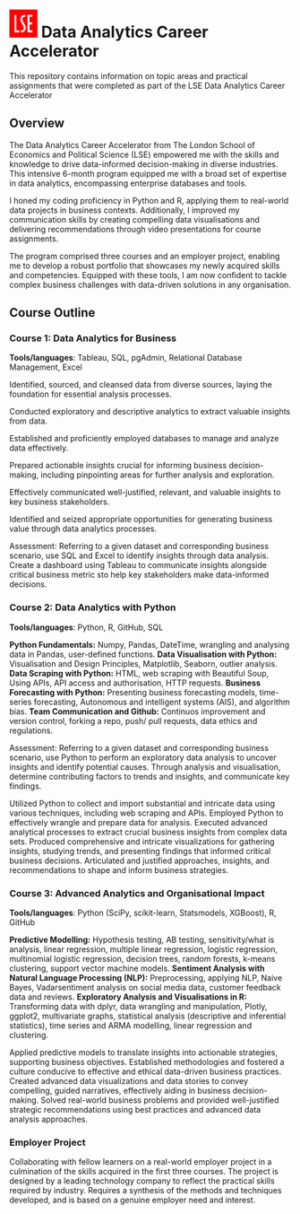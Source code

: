 <h1 align="left">
  <img src="https://github.com/The-Ryan-Lin/lse_data_analytics_career_accelerator/blob/main/about_LSE_figures/LSE_square_logo.png" alt="Icon" width="50"> Data Analytics Career Accelerator
</h1>

<p>
This repository contains information on topic areas and practical assignments that were completed as part of the LSE Data Analytics Career Accelerator
</p>
<h2>Overview</h2>
<p>
The Data Analytics Career Accelerator from The London School of Economics and Political Science (LSE) empowered me with the skills and knowledge to drive data-informed decision-making in diverse industries. This intensive 6-month program equipped me with a broad set of expertise in data analytics, encompassing enterprise databases and tools.

I honed my coding proficiency in Python and R, applying them to real-world data projects in business contexts. Additionally, I improved my communication skills by creating compelling data visualisations and delivering recommendations through video presentations for course assignments.

The program comprised three courses and an employer project, enabling me to develop a robust portfolio that showcases my newly acquired skills and competencies. Equipped with these tools, I am now confident to tackle complex business challenges with data-driven solutions in any organisation.
</p>

<h2>Course Outline</h2>

<h3>Course 1: Data Analytics for Business </h3>

__Tools/languages__: Tableau, SQL, pgAdmin, Relational Database Management, Excel

Identified, sourced, and cleansed data from diverse sources, laying the foundation for essential analysis processes.

Conducted exploratory and descriptive analytics to extract valuable insights from data.

Established and proficiently employed databases to manage and analyze data effectively.

Prepared actionable insights crucial for informing business decision-making, including pinpointing areas for further analysis and exploration.

Effectively communicated well-justified, relevant, and valuable insights to key business stakeholders.

Identified and seized appropriate opportunities for generating business value through data analytics processes.







Assessment: Referring to a given dataset and corresponding business scenario, use SQL and Excel to identify insights through data analysis. Create a dashboard using Tableau to communicate insights alongside critical business metric sto help key stakeholders make data-informed decisions.

<h3>Course 2: Data Analytics with Python</h3>

__Tools/languages__: Python, R, GitHub, SQL

__Python Fundamentals:__ Numpy, Pandas, DateTime, wrangling and analysing data in Pandas, user-defined functions.
__Data Visualisation with Python:__ Visualisation and Design Principles, Matplotlib, Seaborn, outlier analysis.
__Data Scraping with Python:__ HTML, web scraping with Beautiful Soup, Using APIs, API access and authorisation, HTTP requests. 
__Business Forecasting with Python:__ Presenting business forecasting models, time-series forecasting, Autonomous and intelligent systems (AIS), and algorithm bias.
__Team Communication and Github:__ Continuos improvement and version control, forking a repo, push/ pull requests, data ethics and regulations. 

Assessment: Referring to a given dataset and corresponding business scenario, use Python to perform an exploratory data analysis to uncover insights and identify potential causes. Through analysis and visualisation, determine contributing factors to trends and insights, and communicate key findings. 

Utilized Python to collect and import substantial and intricate data using various techniques, including web scraping and APIs.
Employed Python to effectively wrangle and prepare data for analysis.
Executed advanced analytical processes to extract crucial business insights from complex data sets.
Produced comprehensive and intricate visualizations for gathering insights, studying trends, and presenting findings that informed critical business decisions.
Articulated and justified approaches, insights, and recommendations to shape and inform business strategies.

<h3>Course 3: Advanced Analytics and Organisational Impact</h3>

__Tools/languages__: Python (SciPy, scikit-learn, Statsmodels, XGBoost), R, GitHub

__Predictive Modelling:__ Hypothesis testing, AB testing, sensitivity/what is analysis, linear regression, multiple linear regression, logistic regression, multinomial logistic regression, decision trees, random forests, k-means clustering, support vector machine models. 
__Sentiment Analysis with Natural Language Processing (NLP):__ Preprocessing, applying NLP, Naive Bayes, Vadarsentiment analysis on social media data, customer feedback data and reviews. 
__Exploratory Analysis and Visualisations in R:__ Transforming data with dplyr, data wrangling and manipulation, Plotly, ggplot2, multivariate graphs, statistical analysis (descriptive and inferential statistics), time series and ARMA modelling, linear regression and clustering. 

Applied predictive models to translate insights into actionable strategies, supporting business objectives.
Established methodologies and fostered a culture conducive to effective and ethical data-driven business practices.
Created advanced data visualizations and data stories to convey compelling, guided narratives, effectively aiding in business decision-making.
Solved real-world business problems and provided well-justified strategic recommendations using best practices and advanced data analysis approaches.


<h3>Employer Project</h3>

Collaborating with fellow learners on a real-world employer project in a culmination of the skills acquired in the first three courses.
The project is designed by a leading technology company to reflect the practical skills required by industry. 
Requires a synthesis of the methods and techniques developed, and is based on a genuine employer need and interest. 
